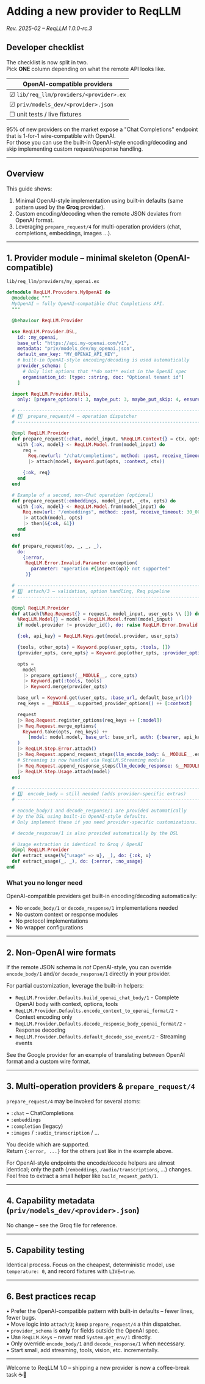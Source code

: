 # Adding a new provider to **ReqLLM**

_Rev. 2025-02 – ReqLLM 1.0.0-rc.3_

## Developer checklist

The checklist is now split in two.  
Pick **ONE** column depending on what the remote API looks like.

| OpenAI-compatible providers                 |
|---------------------------------------------|
| ☑  `lib/req_llm/providers/<provider>.ex`    |
| ☑  `priv/models_dev/<provider>.json`        |
| ☐  unit tests / live fixtures               |

95% of new providers on the market expose a "Chat Completions"
endpoint that is 1-for-1 wire-compatible with OpenAI.  
For those you can use the built-in OpenAI-style encoding/decoding 
and skip implementing custom request/response handling.

---

## Overview

This guide shows:

1. Minimal OpenAI-style implementation using built-in defaults (same pattern used by the **Groq** provider).  
2. Custom encoding/decoding when the remote JSON deviates from OpenAI format.  
3. Leveraging `prepare_request/4` for multi-operation providers (chat, completions, embeddings, images …).

---

## 1. Provider module – **minimal skeleton (OpenAI-compatible)**

```
lib/req_llm/providers/my_openai.ex
```

```elixir
defmodule ReqLLM.Providers.MyOpenAI do
  @moduledoc """
  MyOpenAI – fully OpenAI-compatible Chat Completions API.
  """

  @behaviour ReqLLM.Provider

  use ReqLLM.Provider.DSL,
    id: :my_openai,
    base_url: "https://api.my-openai.com/v1",
    metadata: "priv/models_dev/my_openai.json",
    default_env_key: "MY_OPENAI_API_KEY",
    # built-in OpenAI-style encoding/decoding is used automatically
    provider_schema: [
      # Only list options that **do not** exist in the OpenAI spec
      organisation_id: [type: :string, doc: "Optional tenant id"]
    ]

  import ReqLLM.Provider.Utils,
    only: [prepare_options!: 3, maybe_put: 3, maybe_put_skip: 4, ensure_parsed_body: 1]

  # ---------------------------------------------------------------------------
  # 1️⃣  prepare_request/4 – operation dispatcher
  # ---------------------------------------------------------------------------

  @impl ReqLLM.Provider
  def prepare_request(:chat, model_input, %ReqLLM.Context{} = ctx, opts) do
    with {:ok, model} <- ReqLLM.Model.from(model_input) do
      req =
        Req.new(url: "/chat/completions", method: :post, receive_timeout: 30_000)
        |> attach(model, Keyword.put(opts, :context, ctx))

      {:ok, req}
    end
  end

  # Example of a second, non-Chat operation (optional)
  def prepare_request(:embeddings, model_input, _ctx, opts) do
    with {:ok, model} <- ReqLLM.Model.from(model_input) do
      Req.new(url: "/embeddings", method: :post, receive_timeout: 30_000)
      |> attach(model, opts)
      |> then(&{:ok, &1})
    end
  end

  def prepare_request(op, _, _, _),
    do:
      {:error,
       ReqLLM.Error.Invalid.Parameter.exception(
         parameter: "operation #{inspect(op)} not supported"
       )}

  # ---------------------------------------------------------------------------
  # 2️⃣  attach/3 – validation, option handling, Req pipeline
  # ---------------------------------------------------------------------------

  @impl ReqLLM.Provider
  def attach(%Req.Request{} = request, model_input, user_opts \\ []) do
    %ReqLLM.Model{} = model = ReqLLM.Model.from!(model_input)
    if model.provider != provider_id(), do: raise ReqLLM.Error.Invalid.Provider, provider: model.provider

    {:ok, api_key} = ReqLLM.Keys.get(model.provider, user_opts)

    {tools, other_opts} = Keyword.pop(user_opts, :tools, [])
    {provider_opts, core_opts} = Keyword.pop(other_opts, :provider_options, [])

    opts =
      model
      |> prepare_options!(__MODULE__, core_opts)
      |> Keyword.put(:tools, tools)
      |> Keyword.merge(provider_opts)

    base_url = Keyword.get(user_opts, :base_url, default_base_url())
    req_keys = __MODULE__.supported_provider_options() ++ [:context]

    request
    |> Req.Request.register_options(req_keys ++ [:model])
    |> Req.Request.merge_options(
      Keyword.take(opts, req_keys) ++
        [model: model.model, base_url: base_url, auth: {:bearer, api_key}]
    )
    |> ReqLLM.Step.Error.attach()
    |> Req.Request.append_request_steps(llm_encode_body: &__MODULE__.encode_body/1)
    # Streaming is now handled via ReqLLM.Streaming module
    |> Req.Request.append_response_steps(llm_decode_response: &__MODULE__.decode_response/1)
    |> ReqLLM.Step.Usage.attach(model)
  end

  # ---------------------------------------------------------------------------
  # 3️⃣  encode_body – still needed (adds provider-specific extras)
  # ---------------------------------------------------------------------------

  # encode_body/1 and decode_response/1 are provided automatically
  # by the DSL using built-in OpenAI-style defaults.
  # Only implement these if you need provider-specific customizations.

  # decode_response/1 is also provided automatically by the DSL

  # Usage extraction is identical to Groq / OpenAI
  @impl ReqLLM.Provider
  def extract_usage(%{"usage" => u}, _), do: {:ok, u}
  def extract_usage(_, _), do: {:error, :no_usage}
end
```

### What you no longer need

OpenAI-compatible providers get built-in encoding/decoding automatically:

- No `encode_body/1` or `decode_response/1` implementations needed
- No custom context or response modules
- No protocol implementations
- No wrapper configurations

---

## 2. Non-OpenAI wire formats

If the remote JSON schema is _not_ OpenAI-style, you can override 
`encode_body/1` and/or `decode_response/1` directly in your provider.

For partial customization, leverage the built-in helpers:
- `ReqLLM.Provider.Defaults.build_openai_chat_body/1` - Complete OpenAI body with context, options, tools
- `ReqLLM.Provider.Defaults.encode_context_to_openai_format/2` - Context encoding only
- `ReqLLM.Provider.Defaults.decode_response_body_openai_format/2` - Response decoding
- `ReqLLM.Provider.Defaults.default_decode_sse_event/2` - Streaming events

See the Google provider for an example of translating between 
OpenAI format and a custom wire format.

---

## 3. Multi-operation providers & `prepare_request/4`

`prepare_request/4` may be invoked for several atoms:

• `:chat`  – ChatCompletions  
• `:embeddings`  
• `:completion` (legacy)  
• `:images` / `:audio_transcription` / …

You decide which are supported.  
Return `{:error, ...}` for the others just like in the example above.

For OpenAI-style endpoints the encode/decode helpers are almost identical;
only the path (`/embeddings`, `/audio/transcriptions`, …) changes. Feel free
to extract a small helper like `build_request_path/1`.

---

## 4. Capability metadata (`priv/models_dev/<provider>.json`)

No change – see the Groq file for reference.

---

## 5. Capability testing

Identical process. Focus on the cheapest, deterministic model, use
`temperature: 0`, and record fixtures with `LIVE=true`.

---

## 6. Best practices recap

• Prefer the OpenAI-compatible pattern with built-in defaults – fewer lines, fewer bugs.  
• Move logic into `attach/3`; keep `prepare_request/4` a thin dispatcher.  
• `provider_schema` is **only** for fields outside the OpenAI spec.  
• Use `ReqLLM.Keys` – never read `System.get_env/1` directly.  
• Only override `encode_body/1` and `decode_response/1` when necessary.  
• Start small, add streaming, tools, vision, etc. incrementally.

---

Welcome to ReqLLM 1.0 – shipping a new provider is now a coffee-break task ☕🚀
